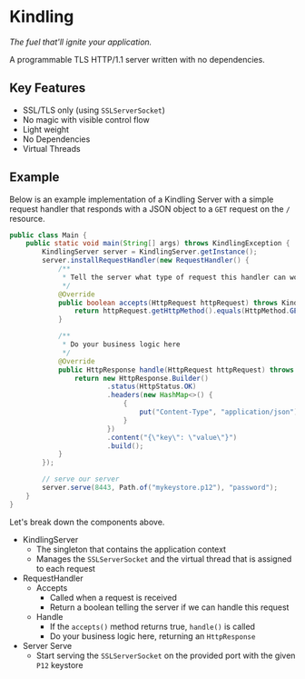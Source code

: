 # Kindling

*The fuel that'll ignite your application.*

A programmable TLS HTTP/1.1 server written with no dependencies.

## Key Features
* SSL/TLS only (using `SSLServerSocket`)
* No magic with visible control flow
* Light weight
* No Dependencies
* Virtual Threads

## Example

Below is an example implementation of a Kindling Server with a simple request handler that responds with a JSON object
to a `GET` request on the `/` resource.

```java
public class Main {
    public static void main(String[] args) throws KindlingException {
        KindlingServer server = KindlingServer.getInstance();
        server.installRequestHandler(new RequestHandler() {
            /**
             * Tell the server what type of request this handler can work with
             */
            @Override
            public boolean accepts(HttpRequest httpRequest) throws KindlingException {
                return httpRequest.getHttpMethod().equals(HttpMethod.GET) && httpRequest.getResource().equals("/");
            }

            /**
             * Do your business logic here
             */
            @Override
            public HttpResponse handle(HttpRequest httpRequest) throws KindlingException {
                return new HttpResponse.Builder()
                        .status(HttpStatus.OK)
                        .headers(new HashMap<>() {
                            {
                                put("Content-Type", "application/json");
                            }
                        })
                        .content("{\"key\": \"value\"}")
                        .build();
            }
        });

        // serve our server
        server.serve(8443, Path.of("mykeystore.p12"), "password");
    }
}
```

Let's break down the components above.

* KindlingServer
  * The singleton that contains the application context
  * Manages the `SSLServerSocket` and the virtual thread that is assigned to each request
* RequestHandler
  * Accepts
    * Called when a request is received
    * Return a boolean telling the server if we can handle this request
  * Handle
    * If the `accepts()` method returns true, `handle()` is called
    * Do your business logic here, returning an `HttpResponse`
* Server Serve
  * Start serving the `SSLServerSocket` on the provided port with the given `P12` keystore